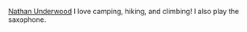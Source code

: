 [Nathan Underwood](https://github.com/nlu6)
I love camping, hiking, and climbing! I also play the saxophone.
